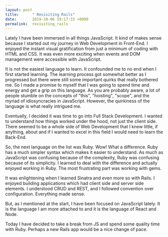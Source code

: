 ```yaml
---
layout: post
title:      " Revisiting Rails"
date:       2019-10-06 19:17:33 +0000
permalink:  revisiting_rails
---
```


Lately I have been immersed in all things JavaScript. It kind of makes sense because I started out my journey in Web Development in Front-End. I enjoyed the instant visual gratification from just a minimum of coding with HTML and CSS. It was even more exciting when events and DOM management were accessible with JavaScript. 

It is not the easiest language to learn. It confounded me to no end when I first started learning. The learning process got somewhat better as I progressed but there were still some important quirks that really bothered me. So I made a promise to myself that I was going to spend time and energy and get a grip on this language. As you are probably aware, a lot of  people stumble on the concepts of "this", "hoisting", "scope", and the myriad of idiosyncracies in JavaScript. However, the quirkiness of the language is what really intrigued me. 

Eventually, I decided it was time to go into Full Stack Development. I wanted to understand how things worked under the hood, not just the client side. There seemed to be a whole side of Web Development that I knew little, if anything, about and if I wanted to excel in this field I would need to learn the Back-End.

So, the next language on the list was Ruby. Wow! What a difference. Ruby has a much simpler syntax which makes it easier to understand. As much as JavaScript was confusing because of the complexity, Ruby was confusing because of its simplicity. I learned to deal with the difference and actually enjoyed working in Ruby. The most frustrating part was working with gems.

It was enlightening when I learned Sinatra and even more so with Rails. I enjoyed building applications which had client side and server side elements. I understood CRUD and  REST,  and I followed convention over configuration. Everything made sense.

But, as I mentioned at the start, I have been focused on JavaScript lately. It is the language I am more attached to and it is the language of React and Node.

Today I have decided to take a break from JS and spend some quality time with Ruby. Perhaps a new Rails app would be a nice change of pace.


